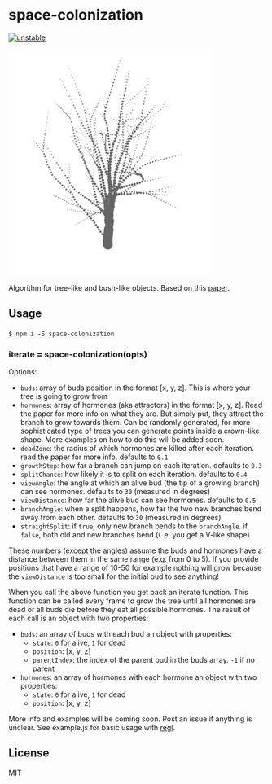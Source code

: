 # space-colonization

[![unstable](http://badges.github.io/stability-badges/dist/experimental.svg)](http://github.com/badges/stability-badges)

![alt text](tree-small.jpg "Tree")

Algorithm for tree-like and bush-like objects. Based on this [paper](http://algorithmicbotany.org/papers/colonization.egwnp2007.large.pdf).

## Usage

`$ npm i -S space-colonization`

### iterate = space-colonization(opts)
Options:
* `buds`: array of buds position in the format [x, y, z]. This is where your tree is going to grow from
* `hormones`: array of hormones (aka attractors) in the format [x, y, z]. Read the paper for more info on what they are. But simply put, they attract the branch to grow towards them. Can be randomly generated, for more sophisticated type of trees you can generate points inside a crown-like shape. More examples on how to do this will be added soon.
* `deadZone`: the radius of which hormones are killed after each iteration. read the paper for more info. defaults to `0.1`
* `growthStep`: how far a branch can jump on each iteration. defaults to `0.3`
* `splitChance`: how likely it is to split on each iteration. defaults to `0.4`
* `viewAngle`: the angle at which an alive bud (the tip of a growing branch) can see hormones. defaults to `30` (measured in degrees)
* `viewDistance`: how far the alive bud can see hormones. defaults to `0.5`
* `branchAngle`: when a split happens, how far the two new branches bend away from each other. defaults to `30` (measured in degrees)
* `straightSplit`: if `true`, only new branch bends to the `branchAngle`. if `false`, both old and new branches bend (i. e. you get a V-like shape)

These numbers (except the angles) assume the buds and hormones have a distance between them in the same range (e.g. from 0 to 5). If you provide positions that have a range of 10-50 for example nothing will grow because the `viewDistance` is too small for the initial bud to see anything!

When you call the above function you get back an iterate function. This function can be called every frame to grow the tree until all hormones are dead or all buds die before they eat all possible hormones. The result of each call is an object with two properties:
* `buds`: an array of buds with each bud an object with properties:
  - `state`: `0` for alive, `1` for dead
  - `position`: [x, y, z]
  - `parentIndex`: the index of the parent bud in the buds array. `-1` if no parent
* `hormones`: an array of hormones with each hormone an object with two properties:
  - `state`: `0` for alive, `1` for dead
  - `position`: [x, y, z]

More info and examples will be coming soon. Post an issue if anything is unclear. See example.js for basic usage with [regl](https://github.com/regl-project/regl/).

## License
MIT
